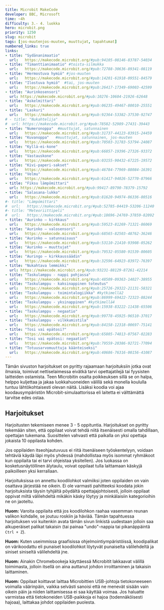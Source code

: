 ```yaml
---
title: Microbit MakeCode
developer: BBC, Microsoft
time: ~4h
difficulty: 3.- 4. luokka
hero: microbit.png
priority: 1250
slug: microbit
tags: [jos-muutenjos-muuten, muuttujat, tapahtumat]
numbered_links: true
links:
- title: "Sydänanimaatio"
  url:   https://makecode.microbit.org/#pub:94105-08146-83787-54034
- title: "Timanttianimaatio" #toista-silmukka
  url:   https://makecode.microbit.org/#pub:72788-30636-89341-08119
- title: "Hermostuva hymiö" #jos-muuten
  url:   https://makecode.microbit.org/#pub:14201-61918-09551-84579
- title: "Ilostuva hymiö"  #tai, jos-muuten
  url:   https://makecode.microbit.org/#pub:26417-17349-69003-42599
- title: "Aurinkosensori"
  url: https://makecode.microbit.org/#pub:10276-10604-21926-62648
- title: "Askelmittari"
  url:   https://makecode.microbit.org/#pub:06235-49467-80010-25551
- title: "Laskuri"
  url:   https://makecode.microbit.org/#pub:92364-53382-37530-92747
# - title: "Nukahtelija"
#  url: https://makecode.microbit.org/#pub:78582-52989-27431-39443
- title: "Numeronoppa"  #muuttujat, satunnainen
  url:   https://makecode.microbit.org/#pub:31737-44123-83915-24459
- title: "Kuvanoppa"   #muuttujat, satunnainen, jos-muuten
  url:   https://makecode.microbit.org/#pub:70503-31783-53794-24087
- title: "Kyllä-ei-kone"
  url:   https://makecode.microbit.org/#pub:66857-19396-27326-93372
- title: "Vastauskone"
  url:   https://makecode.microbit.org/#pub:03155-90432-67225-19572
- title: "Kivi-paperi-sakset"
  url:   https://makecode.microbit.org/#pub:46784-77969-88084-16391
- title: "Velmu"
  url:   https://makecode.microbit.org/#pub:61417-94026-52770-87966
- title: "Fiksu lämpömittari"
  url: https://makecode.microbit.org/#pub:99417-89790-78379-15792
- title: "Salasana-lukko"
  url:   https://makecode.microbit.org/#pub:81620-94974-86336-80516
#- title: "Lämpömittari"
#  url:   https://makecode.microbit.org/#pub:52785-04419-53206-11240
#- title: "Meteoriittipeli"
#  url:   https://makecode.microbit.org/#pub:18696-24769-37859-82092
- title: "Aurinko – kirkkaus"
  url:   https://makecode.microbit.org/#pub:59523-81269-71321-86069
- title: "Aurinko – valosensori"
  url:   https://makecode.microbit.org/#pub:68565-82503-48762-36246
- title: "Aurinko – satunnaisuus"
  url:   https://makecode.microbit.org/#pub:53110-21410-93908-05262
- title: "Aurinko – muuttujat"
  url:   https://makecode.microbit.org/#pub:79532-05580-91539-80605
- title: "Auringo – kirkkaussäädin"
  url:   https://makecode.microbit.org/#pub:32596-64923-83972-76397
- title: "Nukahtava lemmikki"
  url: https://makecode.microbit.org/#pub:93231-88129-87261-42214
- title: "Taskulamppu - nappi pohjassa"
  url:   https://makecode.microbit.org/#pub:48509-09363-14027-38955
- title: "Taskulamppu - kaksinappinen toteutus"
  url:   https://makecode.microbit.org/#pub:25726-29322-21131-58321
- title: "Taskulamppu - toimintalogiikka" #kytkimellä2
  url:   https://makecode.microbit.org/#pub:86999-69422-72323-88244
- title: "Taskulamppu - yksinappinen" #kytkimellä4
  url:   https://makecode.microbit.org/#pub:15938-83222-11438-65506
- title: "Taskulamppu - negaatio"
  url:   https://makecode.microbit.org/#pub:99778-45925-96510-37017
- title: "Taskulamppu - vilkkumistila"
  url:   https://makecode.microbit.org/#pub:84158-12318-00697-75141
- title: "Tosi vai epätosi?"
  url:   https://makecode.microbit.org/#pub:65805-74813-07567-02283
- title: "Tosi vai epätosi: negaatiot"
  url:   https://makecode.microbit.org/#pub:79559-20386-92721-77094
- title: "Totuusarvomuuttuja käänteiseksi"
  url:   https://makecode.microbit.org/#pub:40686-76316-00156-41087
---
```



<!--
**NOTE TO MYSELF**: Lisää
- lisää "auringon kirkkauden muuttaminen" tehtvään puuttuvat
  lohkot
- selkeytä "nukahtava lemmikki" -tehtävää ja siirrä sen paikka tehtävälistauksessa
- ajastin
- ruletti
- köydenvetopeli
- kolikonheitto
- kiihtyvyys (tauko-muuttuja)
- kello-animaatio
- tilt-peli https://www.youtube.com/watch?v=qiltLwkwsvo&pp=ygUObWljcm9iaXQgZ2FtZXM%3D
- kompassi?
- vastauskone listoilla (helpompi, 2 riviä koodia)
- taidekirkkaussäätelyjuttu
- tamagotchi: https://static1.squarespace.com/static/533a5f1be4b00bb34469c085/t/5ae6f3c00e2e72dfd92a15dd/1525085122048/Tamagotchi.pdf
https://makecode.microbit.org/#pub:_5RcfcCXXETkM
- nukkumaan kirkkaussensorilla, hereille ravistamalla
- pelkkä kirkkaussensori mutta viiveellä jotta näkee eron?
-- valisensorilla nukkumaan?
-- rotaatiosensorilla säikäyttäminen?
-- ravistamalla suuttuminen?
- kello: https://makecode.microbit.org/projects/watch/digital-watch

KÖYDENVETOPELI
Osa 1: https://makecode.microbit.org/_XtWLM37LA6gR

LEMMIKKIPELI
https://makecode.microbit.org/_fwc9WL2h1dHv

-->

Tämän sivuston harjoitukset on pyritty rajaamaan harjoituksiin jotka ovat ilmaisia, toimivat nettiselaimessa eivätkä tarvi opettajatilejä tai fyysisten laitteiden ostamista. Teen Microbitin osalta poikkeuksen sillä se on halpa, helppo kuljettaa ja jakaa luokkahuoneiden välillä sekä monella koululla tuntuu lähtökohtaisesti olevan näitä. Lisäksi koodia voi ajaa koodausympäristön Microbit-simulaattorissa eli laitetta ei välttämättä tarvitse edes ostaa.


## Harjoitukset
Harjoitusten tekemiseen menee 3 - 5 oppituntia. Harjoitukset on pyritty tekemään siten, että oppilaat voivat tehdä niitä itsenäisesti omalla tahdillaan, opettajan tukemana. Suosittelen vahvasti että paikalla on yksi opettaja jokaista 10 oppilasta kohden.

Jos oppilaiden itseohjautuvuus ei riitä itsenäiseen työskentelyyn, voidaan tehtäviä käydä läpi myös yhdessä (mahdollistaa myös isommat ryhmäkoot kun oppilaita tai ei tarvi ohjeistaa yksitellen). Jos luokassa on kosketusnäytöllinen älytaulu, voivat oppilaat tulla laittamaan käskyjä paikoilleen yksi kerrallaan.

Harjoituksissa on annettu koodilohkot valmiiksi joten oppilaiden on vain osattava järjestää ne oikein. Ei ole varmasti pahitteeksi koodata jokin harjoituksista täysin tyhjältä pöydältä opettajajohtoisesti, jolloin oppilaat oppivat miltä välilehdeltä mikäkin käsky löytyy ja minkälaisiin kategorioihin ne on jaoteltu.

**Huom:** Varoita oppilaita että jos koodilohkon raahaa vasemman reunan valikon kohdalle, se joutuu roskiin ja häviää. Tämän tapahtuessa harjoituksen voi kuitenkin avata tämän sivun linkistä uudestaan jolloin saa alkuperäiset palikat takaisin (tai painaa "undo"-nappia tai pikanäppäintä `Ctrl + Z`).

**Huom:** Kuten useimmissa graafisissa ohjelmointiympäristöissä, koodipalikat on värikoodattu eli punaiset koodilohkot löytyvät punaiselta välilehdeltä ja siniset siniseltä välilehdeltä jne.

**Huom:** Ainakin Chromebookeja käyttäessä Microbitit lakkaavat välillä toimimasta, jolloin itsellä on aina auttanut johdon irroittaminen ja takaisin laittaminen.

**Huom:** Oppilaat koittavat laittaa Microbittien USB-johtoja tietokoneeseen voimalla väärinpäin, vaikka selvästi sanoisi että ne menevät sisään vain oikein päin ja niiden laittamisessa ei saa käyttää voimaa. Jos haluatte varmistaa että tietokoneiden USB-paikkoja ei hajoa (todennäköisesti hajoaa), laittakaa johdot oppilaiden puolesta.


